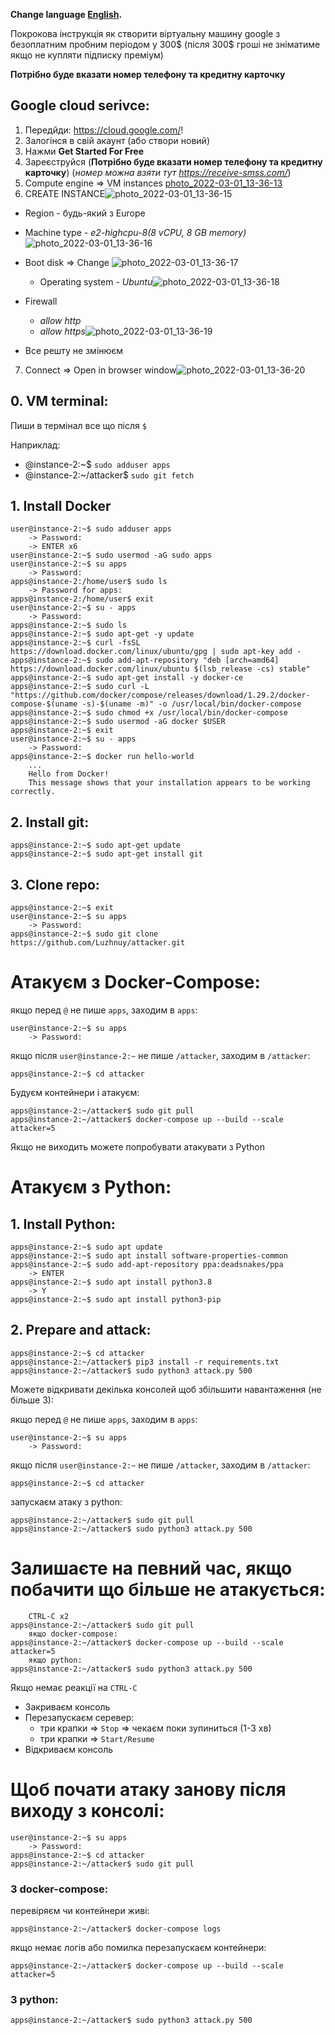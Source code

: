 **Change language [English](README.en.md).**

Покрокова інструкція як створити віртуальну машину google з безоплатним пробним періодом у 300$ (після 300$ гроші не зніматиме якщо не купляти підписку преміум)

**Потрібно буде вказати номер телефону та кредитну карточку** 

## Google cloud serivce:
1. Передйди: https://cloud.google.com/!
2. Залогінся в свій акаунт (або створи новий)
3. Нажми **Get Started For Free**
4. Зареєструйся (**Потрібно буде вказати номер телефону та кредитну карточку**) (*номер можна взяти тут https://receive-smss.com/*)
5. Compute engine => VM instances [photo_2022-03-01_13-36-13](https://user-images.githubusercontent.com/98760727/157467451-9dc41d2a-2b55-40eb-8f89-464abcad6aff.jpg)
6. CREATE INSTANCE![photo_2022-03-01_13-36-15](https://user-images.githubusercontent.com/98760727/157467681-bdea78aa-0e14-461e-9269-a0a3ee7bb03f.jpg)
- Region - будь-який з Europe
- Machine type - *e2-highcpu-8(8 vCPU, 8 GB memory)*![photo_2022-03-01_13-36-16](https://user-images.githubusercontent.com/98760727/157467827-6d6e5658-3471-4d64-9c03-6df7cbe70f50.jpg)

- Boot disk => Change ![photo_2022-03-01_13-36-17](https://user-images.githubusercontent.com/98760727/157467873-af82a246-d895-4427-940f-918161d85c65.jpg)

	- Operating system - *Ubuntu*![photo_2022-03-01_13-36-18](https://user-images.githubusercontent.com/98760727/157467905-f7ef5bff-daab-418f-a2a0-8d980dea028c.jpg)

- Firewall 
	- *allow http*
	- *allow https*![photo_2022-03-01_13-36-19](https://user-images.githubusercontent.com/98760727/157467931-a016398a-d202-4e96-bd87-ea913f84e439.jpg)

- Все решту не змінюєм

7. Connect => Open in browser window![photo_2022-03-01_13-36-20](https://user-images.githubusercontent.com/98760727/157467952-6dba8a6e-a085-41d3-bb3a-058716257ba1.jpg)


## 0. VM terminal:
Пиши в термінал все що після `$`

Наприклад:
- @instance-2:~$ `sudo adduser apps`
- @instance-2:~/attacker$ `sudo git fetch`


## 1. Install Docker
     

    user@instance-2:~$ sudo adduser apps
    	-> Password:
    	-> ENTER x6
    user@instance-2:~$ sudo usermod -aG sudo apps
    user@instance-2:~$ su apps
    	-> Password:
    apps@instance-2:/home/user$ sudo ls
    	-> Password for apps:
    apps@instance-2:/home/user$ exit
    user@instance-2:~$ su - apps
    	-> Password:
    apps@instance-2:~$ sudo ls
    apps@instance-2:~$ sudo apt-get -y update
    apps@instance-2:~$ curl -fsSL https://download.docker.com/linux/ubuntu/gpg | sudo apt-key add -
    apps@instance-2:~$ sudo add-apt-repository "deb [arch=amd64] https://download.docker.com/linux/ubuntu $(lsb_release -cs) stable"
    apps@instance-2:~$ sudo apt-get install -y docker-ce
    apps@instance-2:~$ sudo curl -L "https://github.com/docker/compose/releases/download/1.29.2/docker-compose-$(uname -s)-$(uname -m)" -o /usr/local/bin/docker-compose
    apps@instance-2:~$ sudo chmod +x /usr/local/bin/docker-compose
    apps@instance-2:~$ sudo usermod -aG docker $USER
    apps@instance-2:~$ exit
    user@instance-2:~$ su - apps
    	-> Password:
    apps@instance-2:~$ docker run hello-world
    	...
    	Hello from Docker!
    	This message shows that your installation appears to be working correctly.

## 2. Install git:


    apps@instance-2:~$ sudo apt-get update
    apps@instance-2:~$ sudo apt-get install git
    
## 3. Clone repo:

	apps@instance-2:~$ exit
    user@instance-2:~$ su apps
		-> Password:
    apps@instance-2:~$ sudo git clone https://github.com/Luzhnuy/attacker.git
    
# Атакуєм з Docker-Compose:
якщо перед `@` не пише `apps`, заходим в `apps`:

    user@instance-2:~$ su apps
    	-> Password: 
	
якщо після `user@instance-2:~` не пише `/attacker`, заходим в `/attacker`:

    apps@instance-2:~$ cd attacker
		

Будуєм контейнери і атакуєм:

    apps@instance-2:~/attacker$ sudo git pull
    apps@instance-2:~/attacker$ docker-compose up --build --scale attacker=5


Якщо не виходить можете попробувати атакувати з Python

# Атакуєм з Python:
## 1. Install Python:


    apps@instance-2:~$ sudo apt update
    apps@instance-2:~$ sudo apt install software-properties-common
    apps@instance-2:~$ sudo add-apt-repository ppa:deadsnakes/ppa
    	-> ENTER
    apps@instance-2:~$ sudo apt install python3.8
    	-> Y
    apps@instance-2:~$ sudo apt install python3-pip


## 2. Prepare and attack:
 
    apps@instance-2:~$ cd attacker
    apps@instance-2:~/attacker$ pip3 install -r requirements.txt
    apps@instance-2:~/attacker$ sudo python3 attack.py 500
    
Можете відкривати декілька консолей щоб збільшити навантаження (не більше 3):

якщо перед `@` не пише `apps`, заходим в `apps`:

    user@instance-2:~$ su apps
    	-> Password: 
	
якщо після `user@instance-2:~` не пише `/attacker`, заходим в `/attacker`:

    apps@instance-2:~$ cd attacker
		
запускаєм атаку з python:

    apps@instance-2:~/attacker$ sudo git pull
    apps@instance-2:~/attacker$ sudo python3 attack.py 500
    

# Залишаєте на певний час, якщо побачити що більше не атакується:

		СTRL-C x2
    apps@instance-2:~/attacker$ sudo git pull
    	якщо docker-compose:
    apps@instance-2:~/attacker$ docker-compose up --build --scale attacker=5
    	якщо python:
    apps@instance-2:~/attacker$ sudo python3 attack.py 500
    
Якщо немає реакції на `CTRL-C`

- Закриваєм консоль
- Перезапускаєм серевер:
	- три крапки => `Stop` => чекаєм поки зупиниться (1-3 хв)
	- три крапки => `Start/Resume`
- Відкриваєм консоль

# Щоб почати атаку занову після виходу з консолі:

	user@instance-2:~$ su apps
    	-> Password: 
    apps@instance-2:~$ cd attacker
    apps@instance-2:~/attacker$ sudo git pull
	
### З docker-compose:

перевіряєм чи контейнери живі:
	
	apps@instance-2:~/attacker$ docker-compose logs
	
якщо немає логів або помилка перезапускаєм контейнери:

    apps@instance-2:~/attacker$ docker-compose up --build --scale attacker=5
	
### З python:

    apps@instance-2:~/attacker$ sudo python3 attack.py 500
	
